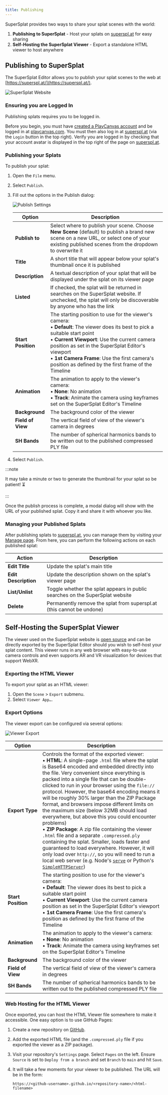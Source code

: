 ```yaml
---
title: Publishing
---
```


SuperSplat provides two ways to share your splat scenes with the world:

1. **Publishing to SuperSplat** - Host your splats on [superspl.at](https://superspl.at) for easy sharing
2. **Self-Hosting the SuperSplat Viewer** - Export a standalone HTML viewer to host anywhere

## Publishing to SuperSplat

The SuperSplat Editor allows you to publish your splat scenes to the web at [https://superspl.at/](https://superspl.at/).

![SuperSplat Website](/img/user-manual/gaussian-splatting/editing/supersplat/supersplat-website.png)

### Ensuring you are Logged In

Publishing splats requires you to be logged in.

Before you begin, you must have [created a PlayCanvas account](/user-manual/account-management/user-accounts/account-creation) and be logged in at [playcanvas.com](https://playcanvas.com). You must then also log in at [superspl.at](https://superspl.at) (via the `Login` button in the top right). Verify you are logged in by checking that your account avatar is displayed in the top right of the page on [superspl.at](https://superspl.at).

### Publishing your Splats

To publish your splat:

1. Open the `File` menu.
2. Select `Publish`.
3. Fill out the options in the Publish dialog:

   ![Publish Settings](/img/user-manual/gaussian-splatting/editing/supersplat/publish-settings.png)

   | Option | Description |
   |--------|-------------|
   | **Publish to** | Select where to publish your scene. Choose **New Scene** (default) to publish a brand new scene on a new URL, or select one of your existing published scenes from the dropdown to overwrite it |
   | **Title** | A short title that will appear below your splat's thumbnail once it is published |
   | **Description** | A textual description of your splat that will be displayed under the splat on its viewer page |
   | **Listed** | If checked, the splat will be returned in searches on the SuperSplat website. If unchecked, the splat will only be discoverable by anyone who has the link |
   | **Start Position** | The starting position to use for the viewer's camera:<br/>• **Default**: The viewer does its best to pick a suitable start point<br/>• **Current Viewport**: Use the current camera position as set in the SuperSplat Editor's viewport<br/>• **1st Camera Frame**: Use the first camera's position as defined by the first frame of the Timeline |
   | **Animation** | The animation to apply to the viewer's camera:<br/>• **None**: No animation<br/>• **Track**: Animate the camera using keyframes set on the SuperSplat Editor's Timeline |
   | **Background** | The background color of the viewer |
   | **Field of View** | The vertical field of view of the viewer's camera in degrees |
   | **SH Bands** | The number of spherical harmonics bands to be written out to the published compressed PLY file |

4. Select `Publish`.

:::note

It may take a minute or two to generate the thumbnail for your splat so be patient! ⏳

:::

Once the publish process is complete, a modal dialog will show with the URL of your published splat. Copy it and share it with whoever you like.

### Managing your Published Splats

After publishing splats to [superspl.at](https://superspl.at), you can manage them by visiting your [Manage page](https://superspl.at/manage). From here, you can perform the following actions on each published splat:

| Action | Description |
|--------|-------------|
| **Edit Title** | Update the splat's main title |
| **Edit Description** | Update the description shown on the splat's viewer page |
| **List/Unlist** | Toggle whether the splat appears in public searches on the SuperSplat website |
| **Delete** | Permanently remove the splat from superspl.at (this cannot be undone) |

## Self-Hosting the SuperSplat Viewer

The viewer used on the SuperSplat website is [open source](https://github.com/playcanvas/supersplat-viewer) and can be directly exported by the SuperSplat Editor should you wish to self-host your splat content. This viewer runs in any web browser with easy-to-use camera controls and even supports AR and VR visualization for devices that support WebXR.

### Exporting the HTML Viewer

To export your splat as an HTML viewer:

1. Open the `Scene` > `Export` submenu.
2. Select `Viewer App…`.

### Export Options

The viewer export can be configured via several options:

![Viewer Export](/img/user-manual/gaussian-splatting/editing/supersplat/viewer-export.png)

| Option | Description |
|--------|-------------|
| **Export Type** | Controls the format of the exported viewer:<br/>• **HTML**: A single-page `.html` file where the splat is Base64 encoded and embedded directly into the file. Very convenient since everything is packed into a single file that can be double-clicked to run in your browser using the `file://` protocol. However, the base64 encoding means it will be roughly 30% larger than the ZIP Package format, and browsers impose different limits on the maximum size (below 32MB should load everywhere, but above this you could encounter problems)<br/>• **ZIP Package**: A zip file containing the viewer `.html` file and a separate `.compressed.ply` containing the splat. Smaller, loads faster and guaranteed to load everywhere. However, it will only load over `http://`, so you will need to run a local web server (e.g. Node's [`serve`](https://www.npmjs.com/package/serve) or Python's [`SimpleHTTPServer`](https://docs.python.org/2/library/simplehttpserver.html)) |
| **Start Position** | The starting position to use for the viewer's camera:<br/>• **Default**: The viewer does its best to pick a suitable start point<br/>• **Current Viewport**: Use the current camera position as set in the SuperSplat Editor's viewport<br/>• **1st Camera Frame**: Use the first camera's position as defined by the first frame of the Timeline |
| **Animation** | The animation to apply to the viewer's camera:<br/>• **None**: No animation<br/>• **Track**: Animate the camera using keyframes set on the SuperSplat Editor's Timeline |
| **Background** | The background color of the viewer |
| **Field of View** | The vertical field of view of the viewer's camera in degrees |
| **SH Bands** | The number of spherical harmonics bands to be written out to the published compressed PLY file |

### Web Hosting for the HTML Viewer

Once exported, you can host the HTML Viewer file somewhere to make it accessible. One easy option is to use GitHub Pages:

1. Create a new repository on [GitHub](https://github.com).
2. Add the exported HTML file (and the `.compressed.ply` file if you exported the viewer as a ZIP package).
3. Visit your repository's `Settings` page. Select `Pages` on the left. Ensure `Source` is set to `Deploy from a branch` and set `Branch` to `main` and hit `Save`.
4. It will take a few moments for your viewer to be published. The URL will be in the form:

   `https://<github-username>.github.io/<repository-name>/<html-filename>`
